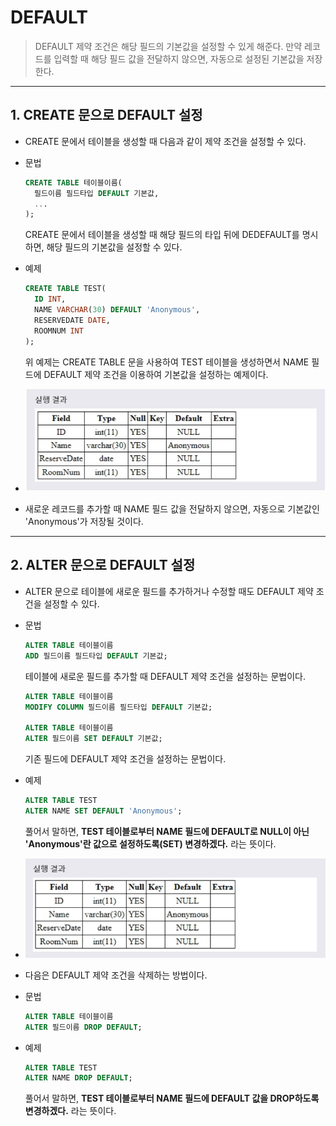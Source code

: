 # DEFAULT
> DEFAULT 제약 조건은 해당 필드의 기본값을 설정할 수 있게 해준다. 만약 레코드를 입력할 때 해당 필드 값을 전달하지 않으면, 자동으로 설정된 기본값을 저장한다.
***

## 1. CREATE 문으로 DEFAULT 설정

* CREATE 문에서 테이블을 생성할 때 다음과 같이 제약 조건을 설정할 수 있다.

* 문법
  ```SQL
  CREATE TABLE 테이블이름(
    필드이름 필드타입 DEFAULT 기본값,
    ...
  );
  ```
  CREATE 문에서 테이블을 생성할 때 해당 필드의 타입 뒤에 DEDEFAULT를 명시하면, 해당 필드의 기본값을 설정할 수 있다.

* 예제
  ```SQL
  CREATE TABLE TEST(
    ID INT,
    NAME VARCHAR(30) DEFAULT 'Anonymous',
    RESERVEDATE DATE,
    ROOMNUM INT
  );
  ```
  위 예제는 CREATE TABLE 문을 사용하여 TEST 테이블을 생성하면서 NAME 필드에 DEFAULT 제약 조건을 이용하여 기본값을 설정하는 예제이다.

* <img src="../../images/5_14.PNG" width="600"/>
* 새로운 레코드를 추가할 때 NAME 필드 값을 전달하지 않으면, 자동으로 기본값인 'Anonymous'가 저장될 것이다.
***

## 2. ALTER 문으로 DEFAULT 설정

* ALTER 문으로 테이블에 새로운 필드를 추가하거나 수정할 때도 DEFAULT 제약 조건을 설정할 수 있다.

* 문법
  ```SQL
  ALTER TABLE 테이블이름
  ADD 필드이름 필드타입 DEFAULT 기본값;
  ```
  테이블에 새로운 필드를 추가할 때 DEFAULT 제약 조건을 설정하는 문법이다.

  ```SQL
  ALTER TABLE 테이블이름
  MODIFY COLUMN 필드이름 필드타입 DEFAULT 기본값;

  ALTER TABLE 테이블이름
  ALTER 필드이름 SET DEFAULT 기본값;
  ```
  기존 필드에 DEFAULT 제약 조건을 설정하는 문법이다.

* 예제
  ```SQL
  ALTER TABLE TEST
  ALTER NAME SET DEFAULT 'Anonymous';
  ```
  풀어서 말하면, **TEST 테이블로부터 NAME 필드에 DEFAULT로 NULL이 아닌 'Anonymous'란 값으로 설정하도록(SET) 변경하겠다.** 라는 뜻이다.

* <img src="../../images/5_15.PNG" width="600"/>

* 다음은 DEFAULT 제약 조건을 삭제하는 방법이다.

* 문법
  ```SQL
  ALTER TABLE 테이블이름
  ALTER 필드이름 DROP DEFAULT;
  ```

* 예제
  ```SQL
  ALTER TABLE TEST
  ALTER NAME DROP DEFAULT;
  ```
  풀어서 말하면, **TEST 테이블로부터 NAME 필드에 DEFAULT 값을 DROP하도록 변경하겠다.** 라는 뜻이다.
